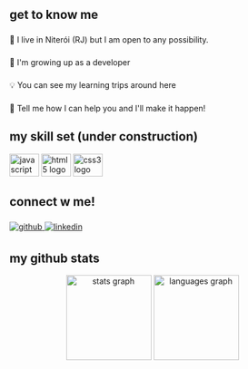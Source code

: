 <h2 align="left">get to know me</h2>

###

<p align="left">📍 I live in Niterói (RJ) but I am open to any possibility.</p>

###

<p align="left">🌱 I'm growing up as a developer</p>

###

<p align="left">💡 You can see my learning trips around here</p>

###

<p align="left">💼 Tell me how I can help you and I'll make it happen!</p>

###

<h2 align="left">my skill set (under construction)</h2>

<div align="left">
  <img src="https://cdn.jsdelivr.net/gh/devicons/devicon/icons/javascript/javascript-original.svg" height="40" width="52" alt="javascript logo"  />
  <img src="https://cdn.jsdelivr.net/gh/devicons/devicon/icons/html5/html5-original.svg" height="40" width="52" alt="html5 logo"  />
  <img src="https://cdn.jsdelivr.net/gh/devicons/devicon/icons/css3/css3-original.svg" height="40" width="52" alt="css3 logo"  />
</div>

###

<h2 align="left">connect w me!</h2>

###

<div align="left">
<a href="https://github.com/ThaisPerdomo" target="_blank">
<img src=https://img.shields.io/badge/github-%2324292e.svg?&style=for-the-badge&logo=github&logoColor=white alt=github style="margin-bottom: 5px;" />
</a>
  
  <a href="https://linkedin.com/in/thaisperdomo" target="_blank">
<img src=https://img.shields.io/badge/linkedin-%231E77B5.svg?&style=for-the-badge&logo=linkedin&logoColor=white alt=linkedin style="margin-bottom: 5px;" />
</a>  
</div>

###

<h2 align="left">my github stats</h2>


<div align="center">
  <img src="https://github-readme-stats.vercel.app/api?hide_title=false&hide_rank=false&show_icons=true&include_all_commits=true&count_private=true&disable_animations=false&theme=dark&locale=en&hide_border=false&username=ThaisPerdomo" height="150" alt="stats graph"  />
  <img src="https://github-readme-stats.vercel.app/api/top-langs?locale=en&hide_title=false&layout=compact&card_width=320&langs_count=5&theme=dark&hide_border=false&username=ThaisPerdomo" height="150" alt="languages graph"  />
</div>

###
